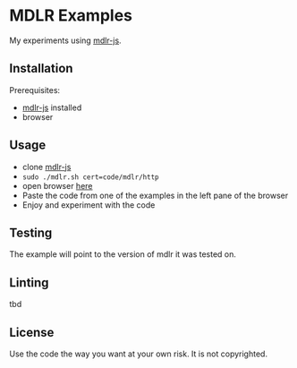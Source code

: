 # MDLR Examples

My experiments using [mdlr-js](https://github.com/kootstra-rene/mdlr-js).

## Installation

Prerequisites:

- [mdlr-js](https://github.com/kootstra-rene/mdlr-js) installed
- browser

## Usage

- clone [mdlr-js](https://github.com/kootstra-rene/mdlr-js)
- `sudo ./mdlr.sh cert=code/mdlr/http`
- open browser [here](https://localhost/code/mdlr/http/repl.html)
- Paste the code from one of the examples in the left pane of the browser
- Enjoy and experiment with the code

## Testing

The example will point to the version of mdlr it was tested on.

## Linting

tbd

## License

Use the code the way you want at your own risk. It is not copyrighted.
